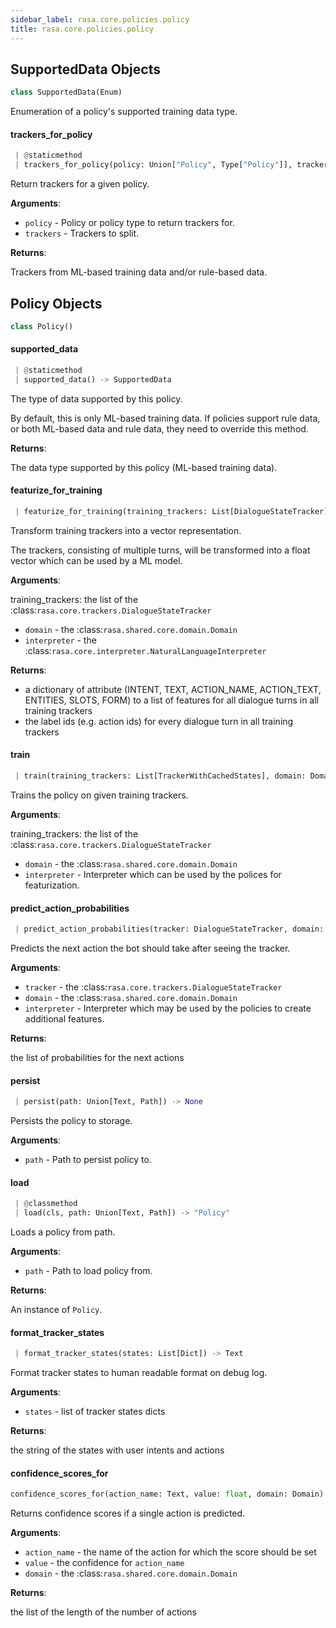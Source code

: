 ```yaml
---
sidebar_label: rasa.core.policies.policy
title: rasa.core.policies.policy
---
```


## SupportedData Objects

```python
class SupportedData(Enum)
```

Enumeration of a policy&#x27;s supported training data type.

#### trackers\_for\_policy

```python
 | @staticmethod
 | trackers_for_policy(policy: Union["Policy", Type["Policy"]], trackers: Union[List[DialogueStateTracker], List[TrackerWithCachedStates]]) -> Union[List[DialogueStateTracker], List[TrackerWithCachedStates]]
```

Return trackers for a given policy.

**Arguments**:

- `policy` - Policy or policy type to return trackers for.
- `trackers` - Trackers to split.
  

**Returns**:

  Trackers from ML-based training data and/or rule-based data.

## Policy Objects

```python
class Policy()
```

#### supported\_data

```python
 | @staticmethod
 | supported_data() -> SupportedData
```

The type of data supported by this policy.

By default, this is only ML-based training data. If policies support rule data,
or both ML-based data and rule data, they need to override this method.

**Returns**:

  The data type supported by this policy (ML-based training data).

#### featurize\_for\_training

```python
 | featurize_for_training(training_trackers: List[DialogueStateTracker], domain: Domain, interpreter: NaturalLanguageInterpreter, **kwargs: Any, ,) -> Tuple[List[List[Dict[Text, List["Features"]]]], np.ndarray]
```

Transform training trackers into a vector representation.

The trackers, consisting of multiple turns, will be transformed
into a float vector which can be used by a ML model.

**Arguments**:

  training_trackers:
  the list of the :class:`rasa.core.trackers.DialogueStateTracker`
- `domain` - the :class:`rasa.shared.core.domain.Domain`
- `interpreter` - the :class:`rasa.core.interpreter.NaturalLanguageInterpreter`
  

**Returns**:

  - a dictionary of attribute (INTENT, TEXT, ACTION_NAME, ACTION_TEXT,
  ENTITIES, SLOTS, FORM) to a list of features for all dialogue turns in
  all training trackers
  - the label ids (e.g. action ids) for every dialogue turn in all training
  trackers

#### train

```python
 | train(training_trackers: List[TrackerWithCachedStates], domain: Domain, interpreter: NaturalLanguageInterpreter, **kwargs: Any, ,) -> None
```

Trains the policy on given training trackers.

**Arguments**:

  training_trackers:
  the list of the :class:`rasa.core.trackers.DialogueStateTracker`
- `domain` - the :class:`rasa.shared.core.domain.Domain`
- `interpreter` - Interpreter which can be used by the polices for featurization.

#### predict\_action\_probabilities

```python
 | predict_action_probabilities(tracker: DialogueStateTracker, domain: Domain, interpreter: NaturalLanguageInterpreter, **kwargs: Any, ,) -> List[float]
```

Predicts the next action the bot should take after seeing the tracker.

**Arguments**:

- `tracker` - the :class:`rasa.core.trackers.DialogueStateTracker`
- `domain` - the :class:`rasa.shared.core.domain.Domain`
- `interpreter` - Interpreter which may be used by the policies to create
  additional features.
  

**Returns**:

  the list of probabilities for the next actions

#### persist

```python
 | persist(path: Union[Text, Path]) -> None
```

Persists the policy to storage.

**Arguments**:

- `path` - Path to persist policy to.

#### load

```python
 | @classmethod
 | load(cls, path: Union[Text, Path]) -> "Policy"
```

Loads a policy from path.

**Arguments**:

- `path` - Path to load policy from.
  

**Returns**:

  An instance of `Policy`.

#### format\_tracker\_states

```python
 | format_tracker_states(states: List[Dict]) -> Text
```

Format tracker states to human readable format on debug log.

**Arguments**:

- `states` - list of tracker states dicts
  

**Returns**:

  the string of the states with user intents and actions

#### confidence\_scores\_for

```python
confidence_scores_for(action_name: Text, value: float, domain: Domain) -> List[float]
```

Returns confidence scores if a single action is predicted.

**Arguments**:

- `action_name` - the name of the action for which the score should be set
- `value` - the confidence for `action_name`
- `domain` - the :class:`rasa.shared.core.domain.Domain`
  

**Returns**:

  the list of the length of the number of actions

